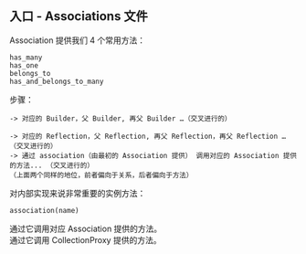 ## 入口 - Associations 文件

Association 提供我们 4 个常用方法：

```
has_many
has_one
belongs_to
has_and_belongs_to_many
```

步骤：


```
-> 对应的 Builder，父 Builder, 再父 Builder …（交叉进行的）
```

```
-> 对应的 Reflection，父 Reflection, 再父 Reflection，再父 Reflection …（交叉进行的）
-> 通过 association（由最初的 Association 提供） 调用对应的 Association 提供的方法... （交叉进行的）
（上面两个同样的地位，前者偏向于关系，后者偏向于方法）
```

对内部实现来说非常重要的实例方法：

```
association(name)
```

通过它调用对应 Association 提供的方法。
<br>
通过它调用 CollectionProxy 提供的方法。

